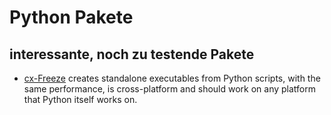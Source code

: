 # Python Pakete

## interessante, noch zu testende Pakete
* [cx-Freeze](https://pypi.org/project/cx-Freeze/) creates standalone executables from Python scripts, with the same performance, is cross-platform and should work on any platform that Python itself works on.
